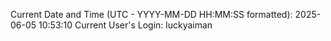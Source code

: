 Current Date and Time (UTC - YYYY-MM-DD HH:MM:SS formatted): 2025-06-05 10:53:10
Current User's Login: luckyaiman
